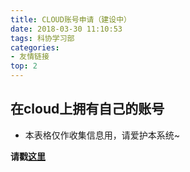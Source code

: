 ```yaml
---
title: CLOUD账号申请（建设中）
date: 2018-03-30 11:10:53
tags: 科协学习部
categories:
- 友情链接
top: 2
---
```


## 在cloud上拥有自己的账号
<!-- more -->


* 本表格仅作收集信息用，请爱护本系统~


**请戳[这里](http://localhost/form.html)**
